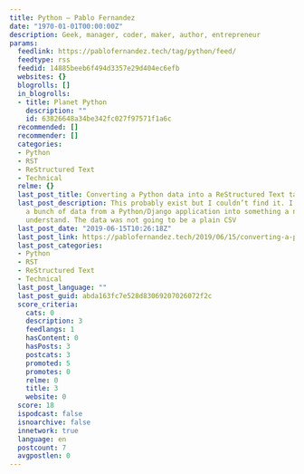 ```yaml
---
title: Python – Pablo Fernandez
date: "1970-01-01T00:00:00Z"
description: Geek, manager, coder, maker, author, entrepreneur
params:
  feedlink: https://pablofernandez.tech/tag/python/feed/
  feedtype: rss
  feedid: 14885beeb6f494d3357e29d404ec6efb
  websites: {}
  blogrolls: []
  in_blogrolls:
  - title: Planet Python
    description: ""
    id: 63826648a34be342fc027f97571f1a6c
  recommended: []
  recommender: []
  categories:
  - Python
  - RST
  - ReStructured Text
  - Technical
  relme: {}
  last_post_title: Converting a Python data into a ReStructured Text table
  last_post_description: This probably exist but I couldn’t find it. I wanted to export
    a bunch of data from a Python/Django application into something a non-coder could
    understand. The data was not going to be a plain CSV
  last_post_date: "2019-06-15T10:26:18Z"
  last_post_link: https://pablofernandez.tech/2019/06/15/converting-a-python-data-into-a-restructured-text-table/
  last_post_categories:
  - Python
  - RST
  - ReStructured Text
  - Technical
  last_post_language: ""
  last_post_guid: abda163fc7e528d83069207026072f2c
  score_criteria:
    cats: 0
    description: 3
    feedlangs: 1
    hasContent: 0
    hasPosts: 3
    postcats: 3
    promoted: 5
    promotes: 0
    relme: 0
    title: 3
    website: 0
  score: 18
  ispodcast: false
  isnoarchive: false
  innetwork: true
  language: en
  postcount: 7
  avgpostlen: 0
---
```

